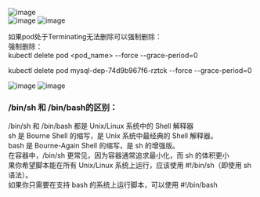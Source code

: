 ![image](https://github.com/user-attachments/assets/6b731fee-a13c-457b-bc52-cf70caef575b)  
![image](https://github.com/user-attachments/assets/c489877b-a45b-4917-ab08-076410039289)
![image](https://github.com/user-attachments/assets/5e31a056-978d-432a-b2ec-f9eb1fba7075)


如果pod处于Terminating无法删除可以强制删除：  
强制删除：  
kubectl delete pod <pod_name> --force --grace-period=0

kubectl delete pod mysql-dep-74d9b967f6-rztck --force --grace-period=0

![image](https://github.com/user-attachments/assets/83224734-3255-4bc1-b5cd-af5518d869e3)
![image](https://github.com/user-attachments/assets/b95198c5-2c60-4cc4-b614-bc783d88af2a)

### /bin/sh 和 /bin/bash的区别：
/bin/sh 和 /bin/bash 都是 Unix/Linux 系统中的 Shell 解释器  
sh 是 Bourne Shell 的缩写，是 Unix 系统中最经典的 Shell 解释器。  
bash 是 Bourne-Again Shell 的缩写，是 sh 的增强版。  
在容器中，/bin/sh 更常见，因为容器通常追求最小化，而 sh 的体积更小  
果你希望脚本能在所有 Unix/Linux 系统上运行，应该使用 #!/bin/sh（即使用 sh 语法）。  
如果你只需要在支持 bash 的系统上运行脚本，可以使用 #!/bin/bash  

